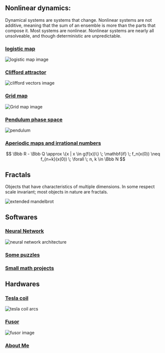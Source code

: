 <head>
<meta name="google-site-verification" content="UtBQXaaKqY6KYEk1SldtSO5XVEy9SmoUfqJ5as0603Y" />
</head>

## Nonlinear dynamics: 
Dynamical systems are systems that change.  Nonlinear systems are not additive, meaning that the sum of an ensemble is more than the parts that compose it.  Most systems are nonlinear. Nonlinear systems are nearly all unsolveable, and though deterministic are unpredictable.  

### [logistic map](/logistic-map.md)

![logistic map image]({{https://blbadger.github.io}}/logistic_zoom.jpg)

### [Clifford attractor](/clifford-attractor.md)

![clifford vectors image]({{https://blbadger.github.io}}clifford_attractor/semi_clifford_cover.png)

### [Grid map](/grid-map.md)

![Grid map image]({{https://blbadger.github.io}}grid_map/cossin_0.5t.png)

### [Pendulum phase space](/pendulum-map.md)
![pendulum]({{https://blbadger.github.io}}pendulum_map/pendulum_cover2.jpg)

### [Aperiodic maps and irrational numbers](/aperiodic-irrationals.md)

$$ \Bbb R - \Bbb Q \approx \{x | x \in g(f(x))\} \; \mathbf{if} \; f_n(x(0)) \neq f_{n+k}(x(0)) \; \forall \; n, k \in \Bbb N
$$

## Fractals
Objects that have characteristics of multiple dimensions.  In some respect scale invariant; most objects in nature are fractals.

![extended mandelbrot]({{https://blbadger.github.io}}fractals/mandelbrot_exponent_final.gif)


## Softwares

### [Neural Network](https://github.com/blbadger/neural-network) 

![neural network architecture]({{https://blbadger.github.io}}cNN_architecture.png)

### [Some puzzles](/puzzle-projects.md)

### [Small math projects](/math-projects.md)

 	
## Hardwares

### [Tesla coil](/tesla-coils.md)

![tesla coil arcs]({{https://blbadger.github.io}}tesla_images/newtesla.jpg)

### [Fusor](/fusor.md)

![fusor image]({{https://blbadger.github.io}}fusor_images/fusor-1-1.png)

### [About Me](/about-me.md)



